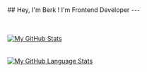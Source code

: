 <br/>
<br/>
## Hey, I'm Berk ! I'm Frontend Developer
---
<br/><br/><br/>

[![My GitHub Stats](https://github-readme-stats.vercel.app/api/?username=Berkcinr&count_private=true&theme=tokyonight&showicons=true)]()
<br/><br/><br/>
[![My GitHub Language Stats](https://github-readme-stats.vercel.app/api/top-langs/?username=Berkcinr&langs_count=5&theme=tokyonight)]()


